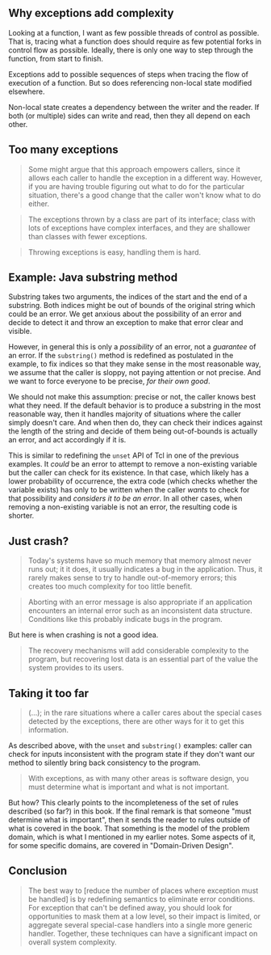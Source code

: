 ## Why exceptions add complexity

Looking at a function, I want as few possible threads of control as possible. That is,
tracing what a function does should require as few potential forks in control flow as
possible. Ideally, there is only one way to step through the function, from start to
finish.

Exceptions add to possible sequences of steps when tracing the flow of execution of
a function. But so does referencing non-local state modified elsewhere.

Non-local state creates a dependency between the writer and the reader. If both (or
multiple) sides can write and read, then they all depend on each other.

## Too many exceptions

> Some might argue that this approach empowers callers, since it allows each caller
> to handle the exception in a different way. However, if you are having trouble
> figuring out what to do for the particular situation, there's a good change that
> the caller won't know what to do either.

> The exceptions thrown by a class are part of its interface; class with lots of
> exceptions have complex interfaces, and they are shallower than classes with fewer
> exceptions.

> Throwing exceptions is easy, handling them is hard.

## Example: Java substring method

Substring takes two arguments, the indices of the start and the end of a substring.
Both indices might be out of bounds of the original string which could be an error.
We get anxious about the possibility of an error and decide to detect it and throw
an exception to make that error clear and visible.

However, in general this is only a *possibility* of an error, not a *guarantee* of
an error. If the `substring()` method is redefined as postulated in the example,
to fix indices so that they make sense in the most reasonable way, we assume that
the caller is sloppy, not paying attention or not precise. And we want to force
everyone to be precise, *for their own good*.

We should not make this assumption: precise or not, the caller knows best what they
need. If the default behavior is to produce a substring in the most reasonable way,
then it handles majority of situations where the caller simply doesn't care. And
when then do, they can check their indices against the length of the string and
decide of them being out-of-bounds is actually an error, and act accordingly if it
is.

This is similar to redefining the `unset` API of Tcl in one of the previous
examples. It *could* be an error to attempt to remove a non-existing variable
but the caller can check for its existence. In that case, which likely has a
lower probability of occurrence, the extra code (which checks whether the
variable exists) has only to be written when the caller *wants* to check for
that possibility and *considers it to be an error*. In all other cases, when
removing a non-existing variable is not an error, the resulting code is shorter.

## Just crash?

> Today's systems have so much memory that memory almost never runs out; it it
> does, it usually indicates a bug in the application. Thus, it rarely makes sense
> to try to handle out-of-memory errors; this creates too much complexity for too
> little benefit.

> Aborting with an error message is also appropriate if an application encounters
> an internal error such as an inconsistent data structure. Conditions like this
> probably indicate bugs in the program.


But here is when crashing is not a good idea.

> The recovery mechanisms will add considerable complexity to the program, but
> recovering lost data is an essential part of the value the system provides to
> its users.


## Taking it too far

> (...); in the rare situations where a caller cares about the special cases detected
> by the exceptions, there are other ways for it to get this information.

As described above, with the `unset` and `substring()` examples: caller can check
for inputs inconsistent with the program state if they don't want our method to
silently bring back consistency to the program.

> With exceptions, as with many other areas is software design, you must determine
> what is important and what is not important.


But how? This clearly points to the incompleteness of the set of rules described
(so far?) in this book. If the final remark is that someone "must determine what
is important", then it sends the reader to rules outside of what is covered in
the book. That something is the model of the problem domain, which is what I
mentioned in my earlier notes. Some aspects of it, for some specific domains,
are covered in "Domain-Driven Design".


## Conclusion

> The best way to [reduce the number of places where exception must be handled]
> is by redefining semantics to eliminate error conditions. For exception that
> can't be defined away, you should look for opportunities to mask them at a
> low level, so their impact is limited, or aggregate several special-case
> handlers into a single more generic handler. Together, these techniques can
> have a significant impact on overall system complexity.
